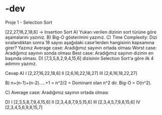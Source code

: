 # -dev

Proje 1 - Selection Sort

[22,27,16,2,18,6] -> Insertion Sort
A) Yukarı verilen dizinin sort türüne göre aşamalarını yazınız.
B) Big-O gösterimini yazınız.
C) Time Complexity: Dizi sıralandıktan sonra 18 sayısı aşağıdaki
case'lerden hangisinin kapsamına girer? Yazınız
Average case: Aradığımız sayının ortada olması
Worst case: Aradığımız sayının sonda olması
Best case: Aradığımız sayının dizinin en başında olması.
D) [7,3,5,8,2,9,4,15,6] dizisinin Selection Sort'a göre ilk 4 adımını
yazınız.



Cevap
A) I [2,27,16,22,18,6]
 II [2,6,16,22,18,27]
 III [2,6,16,18,22,27]
 
B) n+(n-1)+(n-2).....+1 = n^2/2 = Dominant olan n^2 dir. Big-O = O(n^2).

C) Average case: Aradığımız sayının ortada olması

D) I [2,3,5,8,7,9,4,15,6]
 II [2,3,4,8,7,9,5,15,6]
 III [2,3,4,5,7,9,8,15,6]
 IV [2,3,4,5,6,9,8,15,7]
